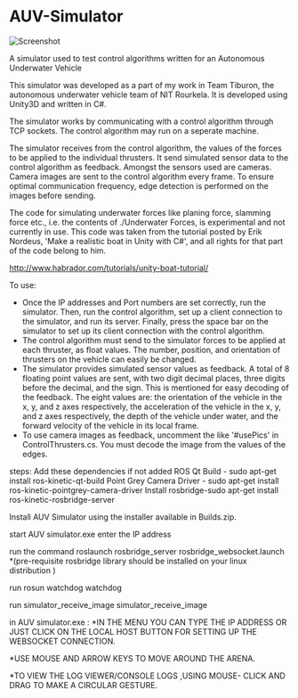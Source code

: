 # AUV-Simulator

![Screenshot](https://github.com/aryaman-gupta/AUV-Simulator/blob/master/Screenshots/Screenshot1.png)

A simulator used to test control algorithms written for an Autonomous Underwater Vehicle

This simulator was developed as a part of my work in Team Tiburon, the autonomous underwater vehicle team of NIT Rourkela. It is developed using Unity3D and written in C#.

The simulator works by communicating with a control algorithm through TCP sockets. The control algorithm may run on a seperate machine.

The simulator receives from the control algorithm, the values of the forces to be applied to the individual thrusters. It send simulated sensor data to the control algorithm as feedback. Amongst the sensors used are cameras. Camera images are sent to the control algorithm every frame. To ensure optimal communication frequency, edge detection is performed on the images before sending.

The code for simulating underwater forces like planing force, slamming force etc., i.e. the contents of ./Underwater Forces, is experimental and not currently in use. This code was taken from the tutorial posted by Erik Nordeus, 'Make a realistic boat in Unity with C#', and all rights for that part of the code belong to him.

http://www.habrador.com/tutorials/unity-boat-tutorial/

To use:
- Once the IP addresses and Port numbers are set correctly, run the simulator. Then, run the control algorithm, set up a client connection to the simulator, and run its server. Finally, press the space bar on the simulator to set up its client connection with the control algorithm.
- The control algorithm must send to the simulator forces to be applied at each thruster, as float values. The number, position, and orientation of thrusters on the vehicle can easily be changed.
- The simulator provides simulated sensor values as feedback. A total of 8 floating point values are sent, with two digit decimal places, three digits before the decimal, and the sign. This is mentioned for easy decoding of the feedback. The eight values are: the orientation of the vehicle in the x, y, and z axes respectively, the acceleration of the vehicle in the x, y, and z axes respectively, the depth of the vehicle under water, and the forward velocity of the vehicle in its local frame.
- To use camera images as feedback, uncomment the like '#usePics' in ControlThrusters.cs. You must decode the image from the values of the edges.

steps:
Add these dependencies if not added
ROS Qt Build - sudo apt-get install ros-kinetic-qt-build
Point Grey Camera Driver - sudo apt-get install ros-kinetic-pointgrey-camera-driver
Install rosbridge-sudo apt-get install ros-kinetic-rosbridge-server

Install AUV Simulator using the installer available in Builds.zip.


start AUV simulator.exe
enter the IP address

run the command roslaunch rosbridge_server rosbridge_websocket.launch
*(pre-requisite rosbridge library should be installed on your linux distribution )
 
run rosun watchdog watchdog

run simulator_receive_image simulator_receive_image

in AUV simulator.exe : *IN THE MENU YOU CAN TYPE THE IP ADDRESS OR JUST CLICK ON THE LOCAL HOST BUTTON FOR SETTING UP THE WEBSOCKET CONNECTION.

*USE MOUSE AND ARROW KEYS TO MOVE AROUND THE ARENA.

*TO VIEW THE LOG VIEWER/CONSOLE LOGS ,USING MOUSE- CLICK AND DRAG TO MAKE A CIRCULAR GESTURE.

